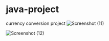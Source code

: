 # java-project
currency conversion project
![Screenshot (11)](https://user-images.githubusercontent.com/78350704/146735748-850a2e82-8aa2-4dfb-a640-c0e641b2f326.png)


![Screenshot (12)](https://user-images.githubusercontent.com/78350704/146733992-be4063cc-13f6-4639-884d-940868547cf3.png)
